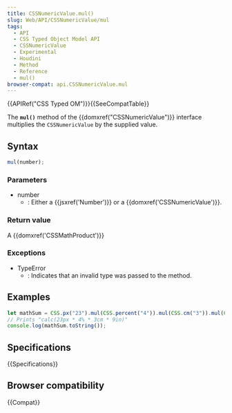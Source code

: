 ```yaml
---
title: CSSNumericValue.mul()
slug: Web/API/CSSNumericValue/mul
tags:
  - API
  - CSS Typed Object Model API
  - CSSNumericValue
  - Experimental
  - Houdini
  - Method
  - Reference
  - mul()
browser-compat: api.CSSNumericValue.mul
---
```

{{APIRef("CSS Typed OM")}}{{SeeCompatTable}}

The **`mul()`** method of the
{{domxref("CSSNumericValue")}} interface multiplies the `CSSNumericValue` by
the supplied value.

## Syntax

```js
mul(number);
```

### Parameters

- number
  - : Either a {{jsxref('Number')}} or a {{domxref('CSSNumericValue')}}.

### Return value

A {{domxref('CSSMathProduct')}}

### Exceptions

- TypeError
  - : Indicates that an invalid type was passed to the method.

## Examples

```js
let mathSum = CSS.px("23").mul(CSS.percent("4")).mul(CSS.cm("3")).mul(CSS.in("9"));
// Prints "calc(23px * 4% * 3cm * 9in)"
console.log(mathSum.toString());
```

## Specifications

{{Specifications}}

## Browser compatibility

{{Compat}}
